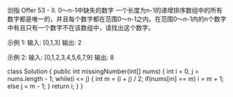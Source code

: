剑指 Offer 53 - II. 0～n-1中缺失的数字
一个长度为n-1的递增排序数组中的所有数字都是唯一的，并且每个数字都在范围0～n-1之内。在范围0～n-1内的n个数字中有且只有一个数字不在该数组中，请找出这个数字。

示例 1:
输入: [0,1,3]
输出: 2

示例 2:
输入: [0,1,2,3,4,5,6,7,9]
输出: 8

class Solution {
    public int missingNumber(int[] nums) {
        int i = 0, j = nums.length - 1;
        while(i <= j) {
            int m = (i + j) / 2;
            if(nums[m] == m) i = m + 1;
            else j = m - 1;
        }
        return i;
    }
}
